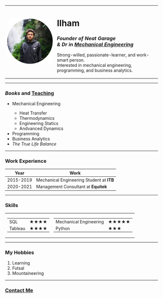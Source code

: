 <!DOCTYPE html>
<html lang="en" dir="ltr">

<head>
  <meta charset="utf-8">
  <title>Ilham's Personal Site</title>
</head>

<body>
  <table cellspacing="20">
    <tr>
      <td><img src="images/ilhamcircle.png" alt="ilham profile"></td>
      <td>
        <h1>Ilham</h1>
        <h3><em>Founder of <strong>Neat Garage</strong> <br>& Dr in <strong><a href="https://www.linkedin.com/in/ilham-m-070207192/">Mechanical Engineering</a></strong></em></h3>
        <p>Strong-willed, passionate-learner, and work-smart person.<br> Interested in mechanical engineering, programming, and business analytics.</p>
      </td>
    </tr>
  </table>

  <hr size="2" noshade />

  <h3><em>Books</em> and <a href="#teach">Teaching</a></h3>
  <ul>
    <li>Mechanical Engineering</li>
    <ul>
      <li>Heat Transfer</li>
      <li>Thermodynamics</li>
      <li>Engineering Statics</li>
      <li>Andvanced Dynamics</li>
    </ul>
    <li>Programming</li>
    <li>Business Analytics</li>
    <li><em><a id="teach">The True Life Balance</a></em></li>
  </ul>

  <hr noshade>

  <h3>Work Experience</h3>
  <table cellspacing="10">
    <thead>
      <tr>
        <th>Year</th>
        <th>Work</th>
      </tr>
    </thead>
    <tbody>
      <tr>
        <td>2015-2019</td>
        <td>Mechanical Engineering Student at <strong>ITB</strong></td>
      </tr>
      <tr>
        <td>2020-2021</td>
        <td>Management Consultant at <strong>Equitek</strong></td>
      </tr>
    </tbody>
  </table>

  <hr noshade>

  <h3>Skills</h3>
  <table cellspacing="10">
    <tr>
      <td>
        <table cellspacing="10">
          <tr>
            <td>SQL</td>
            <td>★★★★</td>
          </tr>
          <tr>
            <td>Tableau</td>
            <td>★★★★</td>
          </tr>
        </table>
      </td>
      <td>
        <table cellspacing="10">
          <tr>
            <td>Mechanical Engineering</td>
            <td>★★★★★</td>
          </tr>
          <tr>
            <td>Python</td>
            <td>★★★</td>
          </tr>
        </table>
        </td>
    </tr>
  </table>

  <hr noshade>

  <h3>My Hobbies</h3>
  <ol type="1">
    <li>Learning</li>
    <li>Futsal</li>
    <li>Mountaineering</li>
  </ol>

  <hr noshade>

  <h3><a href="contact.html">Contact Me</a></h3>

</body>



</html>
